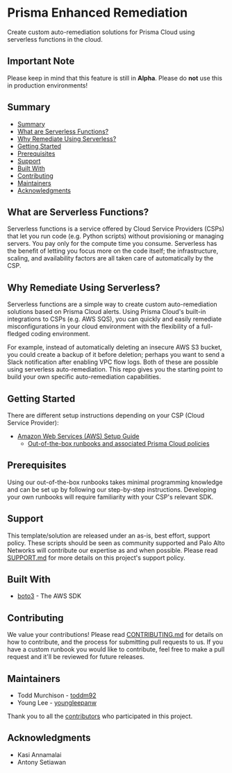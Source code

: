 # Prisma Enhanced Remediation

Create custom auto-remediation solutions for Prisma Cloud using serverless functions in the cloud.

## Important Note

Please keep in mind that this feature is still in **Alpha**. Please do **not** use this in production environments!

## Summary

- [Summary](#summary)
- [What are Serverless Functions?](#what-are-serverless-functions)
- [Why Remediate Using Serverless?](#why-remediate-using-serverless)
- [Getting Started](#getting-started)
- [Prerequisites](#prerequisites)
- [Support](#support)
- [Built With](#built-with)
- [Contributing](#contributing)
- [Maintainers](#maintainers)
- [Acknowledgments](#acknowledgments)

## What are Serverless Functions?

Serverless functions is a service offered by Cloud Service Providers (CSPs) that let you run code (e.g. Python scripts) without provisioning or managing servers. You pay only for the compute time you consume. Serverless has the benefit of letting you focus more on the code itself; the infrastructure, scaling, and availability factors are all taken care of automatically by the CSP.

## Why Remediate Using Serverless?

Serverless functions are a simple way to create custom auto-remediation solutions based on Prisma Cloud alerts. Using Prisma Cloud's built-in integrations to CSPs (e.g. AWS SQS), you can quickly and easily remediate misconfigurations in your cloud environment with the flexibility of a full-fledged coding environment.

For example, instead of automatically deleting an insecure AWS S3 bucket, you could create a backup of it before deletion; perhaps you want to send a Slack notification after enabling VPC flow logs. Both of these are possible using serverless auto-remediation. This repo gives you the starting point to build your own specific auto-remediation capabilities.

## Getting Started

There are different setup instructions depending on your CSP (Cloud Service Provider):

- [Amazon Web Services (AWS) Setup Guide](AWS/docs/setup.md)
  - [Out-of-the-box runbooks and associated Prisma Cloud policies](AWS/lambda_package/README.md)

## Prerequisites

Using our out-of-the-box runbooks takes minimal programming knowledge and can be set up by following our step-by-step instructions. Developing your own runbooks will require familiarity with your CSP's relevant SDK.

## Support

This template/solution are released under an as-is, best effort, support policy. These scripts should be seen as community supported and Palo Alto Networks will contribute our expertise as and when possible. Please read [SUPPORT.md](SUPPORT.md) for more details on this project's support policy.

## Built With

- [boto3](https://boto3.amazonaws.com/v1/documentation/api/latest/index.html) - The AWS SDK

## Contributing

We value your contributions! Please read
[CONTRIBUTING.md](CONTRIBUTING.md)
for details on how to contribute, and the process for submitting pull requests
to us. If you have a custom runbook you would like to contribute, feel free to make a pull request and it'll be reviewed for future releases.

## Maintainers

- Todd Murchison - [toddm92](https://github.com/toddm92)
- Young Lee - [youngleepanw](https://github.com/youngleepanw)

Thank you to all the
[contributors](https://github.com/PaloAltoNetworks/Prisma-Enhanced-Remediation/contributors)
who participated in this project.

## Acknowledgments

- Kasi Annamalai
- Antony Setiawan
